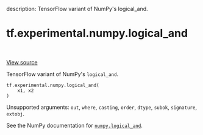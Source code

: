description: TensorFlow variant of NumPy's logical_and.

<div itemscope itemtype="http://developers.google.com/ReferenceObject">
<meta itemprop="name" content="tf.experimental.numpy.logical_and" />
<meta itemprop="path" content="Stable" />
</div>

# tf.experimental.numpy.logical_and

<!-- Insert buttons and diff -->

<table class="tfo-notebook-buttons tfo-api nocontent" align="left">

</table>

<a target="_blank" class="external" href="/code/stable/tensorflow/python/ops/numpy_ops/np_math_ops.py">View source</a>



TensorFlow variant of NumPy's `logical_and`.

<pre class="devsite-click-to-copy prettyprint lang-py tfo-signature-link">
<code>tf.experimental.numpy.logical_and(
    x1, x2
)
</code></pre>



<!-- Placeholder for "Used in" -->

Unsupported arguments: `out`, `where`, `casting`, `order`, `dtype`, `subok`, `signature`, `extobj`.

See the NumPy documentation for [`numpy.logical_and`](https://numpy.org/doc/1.16/reference/generated/numpy.logical_and.html).